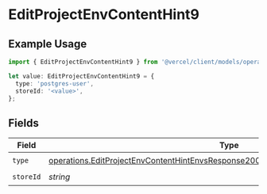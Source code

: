 # EditProjectEnvContentHint9

## Example Usage

```typescript
import { EditProjectEnvContentHint9 } from '@vercel/client/models/operations';

let value: EditProjectEnvContentHint9 = {
  type: 'postgres-user',
  storeId: '<value>',
};
```

## Fields

| Field     | Type                                                                                                                                                                                         | Required           | Description |
| --------- | -------------------------------------------------------------------------------------------------------------------------------------------------------------------------------------------- | ------------------ | ----------- |
| `type`    | [operations.EditProjectEnvContentHintEnvsResponse200ApplicationJSONResponseBody19Type](../../models/operations/editprojectenvcontenthintenvsresponse200applicationjsonresponsebody19type.md) | :heavy_check_mark: | N/A         |
| `storeId` | _string_                                                                                                                                                                                     | :heavy_check_mark: | N/A         |
